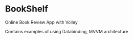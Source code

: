 # BookShelf
 Online Book Review App with Volley
 
 Contains examples of using Databinding, MVVM architecture
